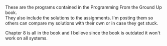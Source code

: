 These are the programs contained in the Programming From the Ground Up book.  
They also include the solutions to the assignments.  I'm posting them so others can
compare my solutions with their own or in case they get stuck.  


Chapter 8 is all in the book and I believe since the book is outdated it won't work on all systems. 
